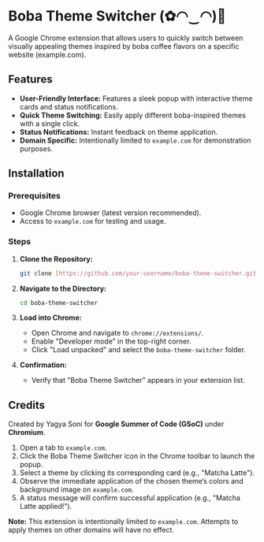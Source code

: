 # Boba Theme Switcher (✿◠‿◠)🥤

A Google Chrome extension that allows users to quickly switch between visually appealing themes inspired by boba coffee flavors on a specific website (example.com).

## Features

* **User-Friendly Interface:** Features a sleek popup with interactive theme cards and status notifications.
* **Quick Theme Switching:** Easily apply different boba-inspired themes with a single click.
* **Status Notifications:** Instant feedback on theme application.
* **Domain Specific:** Intentionally limited to `example.com` for demonstration purposes.

## Installation

### Prerequisites

* Google Chrome browser (latest version recommended).
* Access to `example.com` for testing and usage.

### Steps

1.  **Clone the Repository:**

    ```bash
    git clone [https://github.com/your-username/boba-theme-switcher.git](https://github.com/your-username/boba-theme-switcher.git)
    ```

2.  **Navigate to the Directory:**

    ```bash
    cd boba-theme-switcher
    ```

3.  **Load into Chrome:**

    * Open Chrome and navigate to `chrome://extensions/`.
    * Enable "Developer mode" in the top-right corner.
    * Click "Load unpacked" and select the `boba-theme-switcher` folder.

4.  **Confirmation:**

    * Verify that "Boba Theme Switcher" appears in your extension list.

## Credits
Created by Yagya Soni for **Google Summer of Code (GSoC)** under **Chromium**.

1.  Open a tab to `example.com`.
2.  Click the Boba Theme Switcher icon in the Chrome toolbar to launch the popup.
3.  Select a theme by clicking its corresponding card (e.g., "Matcha Latte").
4.  Observe the immediate application of the chosen theme’s colors and background image on `example.com`.
5.  A status message will confirm successful application (e.g., "Matcha Latte applied!").

**Note:** This extension is intentionally limited to `example.com`. Attempts to apply themes on other domains will have no effect.
